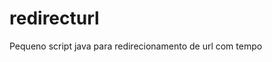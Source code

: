 # redirecturl
Pequeno script java para redirecionamento de url com tempo

<meta http-equiv="refresh" content="tempo em segundos; 
URL='url da pagina destino '"/>
